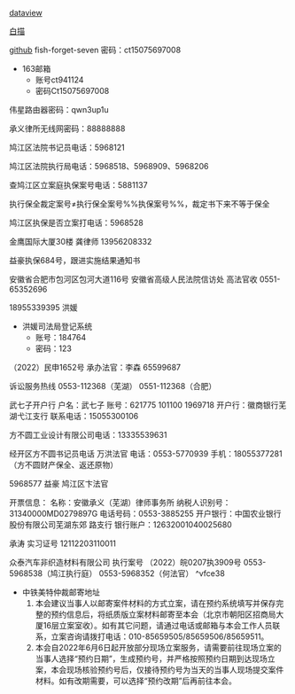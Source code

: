 [dataview](https://zhuanlan.zhihu.com/p/373623264)

[白描](https://web.baimiaoapp.com/)

[github](https://github.com/)
fish-forget-seven 密码：ct15075697008

- 163邮箱
	- 账号ct941124
	- 密码Ct15075697008

伟星路由器密码：qwn3up1u

承义律所无线网密码：88888888

鸠江区法院书记员电话：5968121

鸠江区法院执行局电话：5968518、5968909、5968206

查鸠江区立案庭执保案号电话：5881137

执行保全裁定案号≠执行保全案号%%执保案号%%，裁定书下来不等于保全

鸠江区执保是否立案打电话：5968528 

金鹰国际大厦30楼 龚律师 13956208332

益豪执保684号，跟进实施结果通知书

安徽省合肥市包河区包河大道116号 安徽省高级人民法院信访处 高法官收 0551-65352696

18955339395 洪媛

- 洪媛司法局登记系统
	- 账号：184764
	- 密码：123

（2022）民申1652号 承办法官：李森 65599687 

诉讼服务热线 0553-112368（芜湖） 0551-112368（合肥）

武七子开户行
户名：武七子
账号：621775 101100 1969718
开户行：徽商银行芜湖弋江支行
联系电话：15055300106

方不圆工业设计有限公司电话：13335539631

经开区方不圆书记员电话 万洪法官 电话：0553-5770939 手机：18055377281（方不圆财产保全、返还原物）

5968577 益豪 鸠江区卞法官

开票信息：
名称：安徽承义（芜湖）律师事务所
纳税人识别号：31340000MD0279897G
电话号码：0553-3885255
开户银行：中国农业银行股份有限公司芜湖东郊
路支行
银行账户：12632001040025680

承涛 实习证号 12112203110011

众泰汽车非织造材料有限公司 执行案号 （2022）皖0207执3909号 0553-5968538（鸠江执行庭） 0553-5968352（何法官） ^vfce38

- 中铁美特仲裁邮寄地址
	1. 本会建议当事人以邮寄案件材料的方式立案，请在预约系统填写并保存完整的预约信息后，将纸质版立案材料邮寄至本会（北京市朝阳区招商局大厦16层立案室收）。如有其它问题，请通过电话或邮箱与本会工作人员联系，立案咨询请拨打电话：010-85659505/85659506/85659511。
	2. 本会自2022年6月6日起开放部分现场立案服务，请需要前往现场立案的当事人选择“预约日期”，生成预约号，并严格按照预约日期到达现场立案，本会现场核验预约号后，仅接待预约号为当天的当事人现场提交案件材料。如有改期需要，可以选择“预约改期”后再前往本会。